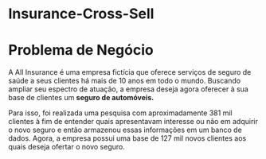 # Insurance-Cross-Sell

# Problema de Negócio

A All Insurance é uma empresa fictícia que oferece serviços de seguro de saúde a seus clientes há mais de 10 anos em todo o mundo. Buscando ampliar seu espectro de atuação, a empresa deseja agora oferecer à sua base de clientes um **seguro de automóveis.** 

Para isso, foi realizada uma pesquisa com aproximadamente 381 mil clientes à fim de entender quais apresentavam interesse ou não em adquirir o novo seguro e então armazenou essas informações em um banco de dados. Agora, a empresa possui uma base de 127 mil novos clientes aos quais deseja ofertar o novo seguro.
